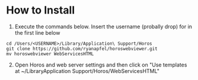 # How to Install


1. Execute the commands below. Insert the username (probally drop) for <USERNAME> in the first line below
```
cd /Users/<USERNAME>/Library/Application\ Support/Horos
git clone https://github.com/ryanapfel/horoswebviewer.git
mv horoswebviewer WebServicesHTML
```

2. Open Horos and web server settings and then click on "Use templates at ~/LibraryApplication Support/Horos/WebServicesHTML"


